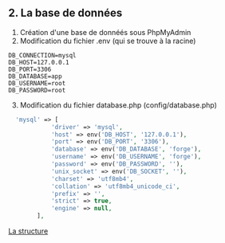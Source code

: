 ## 2. La base de données

1. Création d'une base de donnéés sous PhpMyAdmin
2. Modification du fichier .env (qui se trouve à la racine)
```
DB_CONNECTION=mysql
DB_HOST=127.0.0.1
DB_PORT=3306
DB_DATABASE=app
DB_USERNAME=root
DB_PASSWORD=root
```
3. Modification du fichier database.php (config/database.php)
```php
  'mysql' => [
            'driver' => 'mysql',
            'host' => env('DB_HOST', '127.0.0.1'),
            'port' => env('DB_PORT', '3306'),
            'database' => env('DB_DATABASE', 'forge'),
            'username' => env('DB_USERNAME', 'forge'),
            'password' => env('DB_PASSWORD', ''),
            'unix_socket' => env('DB_SOCKET', ''),
            'charset' => 'utf8mb4',
            'collation' => 'utf8mb4_unicode_ci',
            'prefix' => '',
            'strict' => true,
            'engine' => null,
        ],
```
[La structure](https://github.com/pierrenoel/Laravel/blob/master/la-structure.md)
